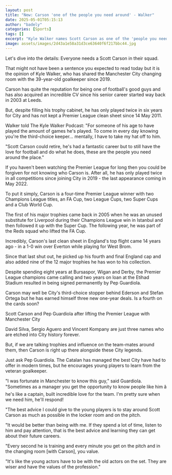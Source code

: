 ```yaml
---
layout: post
title: "New: Carson 'one of the people you need around' - Walker"
date: 2025-05-01T05:15:13
author: "badely"
categories: [Sports]
tags: []
excerpt: "Kyle Walker names Scott Carson as one of the 'people you need around the place' on The Kyle Walker Podcast. So, who is Carson?"
image: assets/images/2d43a1e58a31d3ce63640f6f217bbc44.jpg
---
```


Let's dive into the details: Everyone needs a Scott Carson in their squad.

That might not have been a sentence you expected to read today but it is the opinion of Kyle Walker, who has shared the Manchester City changing room with the 39-year-old goalkeeper since 2019.

Carson has quite the reputation for being one of football's good guys and has also acquired an incredible CV since his senior career started way back in 2003 at Leeds.

But, despite filling his trophy cabinet, he has only played twice in six years for City and has not kept a Premier League clean sheet since 14 May 2011.

Walker told The Kyle Walker Podcast: "For someone of his age to have played the amount of games he's played. To come in every day knowing you're the third-choice keeper... mentally, I have to take my hat off to him. 

"Scott Carson could retire, he's had a fantastic career but to still have the love for football and do what he does, these are the people you need around the place."

If you haven't been watching the Premier League for long then you could be forgiven for not knowing who Carson is. After all, he has only played twice in all competitions since joining City in 2019 - the last appearance coming in May 2022.

To put it simply, Carson is a four-time Premier League winner with two Champions League titles, an FA Cup, two League Cups, two Super Cups and a Club World Cup.

The first of his major trophies came back in 2005 when he was an unused substitute for Liverpool during their Champions League win in Istanbul and then followed it up with the Super Cup. The following year, he was part of the Reds squad who lifted the FA Cup.

Incredibly, Carson's last clean sheet in England's top flight came 14 years ago - in a 1-0 win over Everton while playing for West Brom.

Since that last shut out, he picked up his fourth and final England cap and also added nine of the 12 major trophies he has won to his collection.

Despite spending eight years at Bursaspor, Wigan and Derby, the Premier League champions came calling and two years on loan at the Etihad Stadium resulted in being signed permanently by Pep Guardiola.

Carson may well be City's third-choice stopper behind Ederson and Stefan Ortega but he has earned himself three new one-year deals. Is a fourth on the cards soon?

Scott Carson and Pep Guardiola after lifting the Premier League with Manchester City

David Silva, Sergio Aguero and Vincent Kompany are just three names who are etched into City history forever.

But, if we are talking trophies and influence on the team-mates around them, then Carson is right up there alongside these City legends. 

Just ask Pep Guardiola. The Catalan has managed the best City have had to offer in modern times, but he encourages young players to learn from the veteran goalkeeper.

"I was fortunate in Manchester to know this guy," said Guardiola. "Sometimes as a manager you get the opportunity to know people like him â he's like a captain, built incredible love for the team. I'm pretty sure when we need him, he'll respond!

"The best advice I could give to the young players is to stay around Scott Carson as much as possible in the locker room and on the pitch.

"It would be better than being with me. If they spend a lot of time, listen to him and pay attention, that is the best advice and learning they can get about their future careers.

"Every second he is training and every minute you get on the pitch and in the changing room [with Carson], you value.

"It's like the young actors have to be with the old actors on the set. They are wiser and have the values of the profession."

